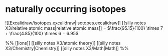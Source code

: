 # naturally occurring isotopes
![[Excalidraw/isotopes.excalidraw|isotopes.excalidraw]]
[[silly notes X3/relative atomic mass|relative atomic mass]] = $\frac{95.15}{100} \times 7 + \frac{4.85}{100} \times 6 = 6.95$


%%
[[ions]]
[[silly notes X3/atomic theory]]
[[silly notes X3/Chemistry|Chemistry]]
[[silly notes X3/Math|Math]]
%%